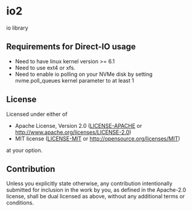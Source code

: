 # io2

io library

## Requirements for Direct-IO usage

- Need to have linux kernel version >= 6.1
- Need to use ext4 or xfs.
- Need to enable io polling on your NVMe disk by setting nvme.poll_queues kernel parameter to at least 1

## License

Licensed under either of

 * Apache License, Version 2.0
   ([LICENSE-APACHE](LICENSE-APACHE) or http://www.apache.org/licenses/LICENSE-2.0)
 * MIT license
   ([LICENSE-MIT](LICENSE-MIT) or http://opensource.org/licenses/MIT)

at your option.

## Contribution

Unless you explicitly state otherwise, any contribution intentionally submitted
for inclusion in the work by you, as defined in the Apache-2.0 license, shall be
dual licensed as above, without any additional terms or conditions.

